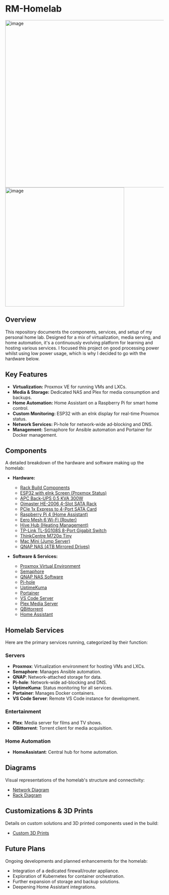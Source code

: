 # RM-Homelab

<img width="531" alt="image" src="https://github.com/user-attachments/assets/b3dcd1c4-c842-4775-acb7-eeed36193bc2" /> <img width="378" alt="image" src="https://github.com/user-attachments/assets/b2fc90ac-63e8-43ac-b9bb-f2d8e1db8b5f" /> 





## Overview

This repository documents the components, services, and setup of my personal home lab. Designed for a mix of virtualization, media serving, and home automation, it's a continuously evolving platform for learning and hosting various services. I focused this project on good processing power whilst using low power usage, which is why I decided to go with the hardware below. 

## Key Features

* **Virtualization:** Proxmox VE for running VMs and LXCs.
* **Media & Storage:** Dedicated NAS and Plex for media consumption and backups.
* **Home Automation:** Home Assistant on a Raspberry Pi for smart home control.
* **Custom Monitoring:** ESP32 with an eInk display for real-time Proxmox status.
* **Network Services:** Pi-hole for network-wide ad-blocking and DNS.
* **Management:** Semaphore for Ansible automation and Portainer for Docker management.

## Components

A detailed breakdown of the hardware and software making up the homelab:

* **Hardware:**
    * [Rack Build Components](rack-build.md)
    * [ESP32 with eInk Screen (Proxmox Status)](https://github.com/r-morato/ESP32-Proxmox-Monitor)
    * [APC Back-UPS 0.5 KVA 300W](hardware/apc_ups.md)
    * [Oimaster HE-2006 4-Slot SATA Rack](hardware/oimaster_he2006.md)
    * [PCIe 1x Express to 4-Port SATA Card](hardware/pcie_sata_card.md)
    * [Raspberry Pi 4 (Home Assistant)](hardware/raspberry_pi4.md)
    * [Eero Mesh 6 Wi-Fi (Router)](hardware/eero_mesh_6.md)
    * [Hive Hub (Heating Management)](hardware/hive_hub.md)
    * [TP-Link TL-SG108S 8-Port Gigabit Switch](hardware/tp_link_tl_sg108s.md)
    * [ThinkCentre M720q Tiny](hardware/thinkcentre_q720m.md)
    * [Mac Mini (Jump Server)](hardware/mac_mini_jump.md)
    * [QNAP NAS (4TB Mirrored Drives)](hardware/qnap_nas.md)

* **Software & Services:**
    * [Proxmox Virtual Environment](software/proxmox.md)
    * [Semaphore](software/semaphore.md)
    * [QNAP NAS Software](software/qnap_software.md)
    * [Pi-hole](software/pihole.md)
    * [UptimeKuma](software/uptimekuma.md)
    * [Portainer](software/portainer.md)
    * [VS Code Server](software/vscode_server.md)
    * [Plex Media Server](software/plex.md)
    * [QBittorrent](software/qbittorrent.md)
    * [Home Assistant](software/homeassistant.md)

## Homelab Services

Here are the primary services running, categorized by their function:

### Servers
* **Proxmox**: Virtualization environment for hosting VMs and LXCs.
* **Semaphore**: Manages Ansible automation.
* **QNAP**: Network-attached storage for data.
* **Pi-hole**: Network-wide ad-blocking and DNS.
* **UptimeKuma**: Status monitoring for all services.
* **Portainer**: Manages Docker containers.
* **VS Code Server**: Remote VS Code instance for development.

### Entertainment
* **Plex**: Media server for films and TV shows.
* **QBittorrent**: Torrent client for media acquisition.

### Home Automation
* **HomeAssistant**: Central hub for home automation.

## Diagrams

Visual representations of the homelab's structure and connectivity:
* [Network Diagram](diagrams/network-diagram.md)
* [Rack Diagram](diagrams/rack-diagram.pdf)

## Customizations & 3D Prints

Details on custom solutions and 3D printed components used in the build:
* [Custom 3D Prints](3d_prints/README.md)


## Future Plans

Ongoing developments and planned enhancements for the homelab:
* Integration of a dedicated firewall/router appliance.
* Exploration of Kubernetes for container orchestration.
* Further expansion of storage and backup solutions.
* Deepening Home Assistant integrations.
